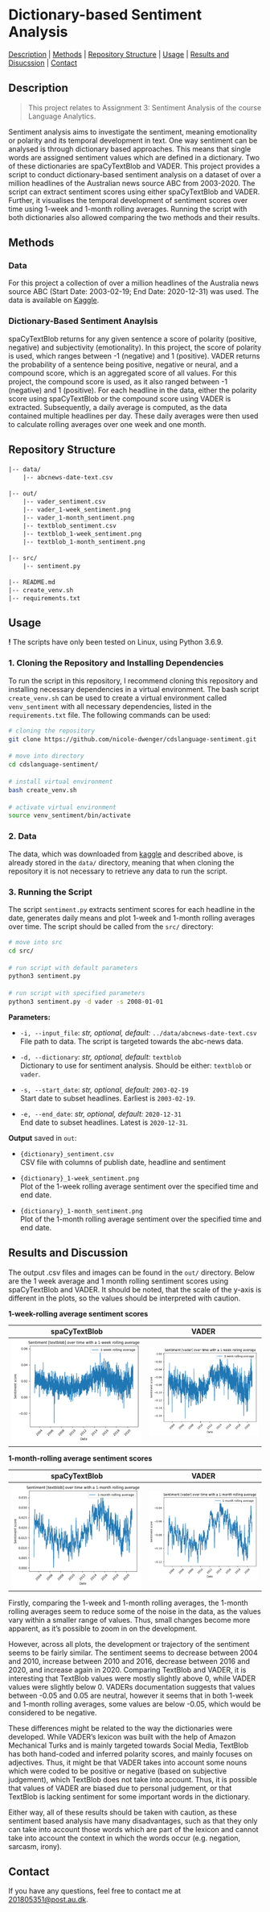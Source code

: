 # Dictionary-based Sentiment Analysis

[Description](#description) | [Methods](#methods) | [Repository Structure](#repository-structure) | [Usage](#usage) | [Results and Disucssion](#results-and-discussion) | [Contact](#contact)

## Description
> This project relates to Assignment 3: Sentiment Analysis of the course Language Analytics.

Sentiment analysis aims to investigate the sentiment, meaning emotionality or polarity and its temporal development in text. One way sentiment can be analysed is through dictionary based approaches. This means that single words are assigned sentiment values which are defined in a dictionary. Two of these dictionaries are spaCyTextBlob and VADER. This project provides a script to conduct dictionary-based sentiment analysis on a dataset of over a million headlines of the Australian news source ABC from 2003-2020. The script can extract sentiment scores using either spaCyTextBlob and VADER. Further, it visualises the temporal development of sentiment scores over time using 1-week and 1-month rolling averages. Running the script with both dictionaries also allowed comparing the two methods and their results. 


## Methods

### Data
For this project a collection of over a million headlines of the Australia news source ABC (Start Date: 2003-02-19; End Date: 2020-12-31) was used. The data is available on [Kaggle](https://www.kaggle.com/therohk/million-headlines).

### Dictionary-Based Sentiment Anaylsis
spaCyTextBlob returns for any given sentence a score of polarity (positive, negative) and subjectivity (emotionality). In this project, the score of polarity is used, which ranges between -1 (negative) and 1 (positive). VADER returns the probability of a sentence being positive, negative or neural, and a compound score, which is an aggregated score of all values. For this project, the compound score is used, as it also ranged between -1 (negative) and 1 (positive). For each headline in the data, either the polarity score using spaCyTextBlob or the compound score using VADER is extracted. Subsequently, a daily average is computed, as the data contained multiple headlines per day. These daily averages were then used to calculate rolling averages over one week and one month.


## Repository Structure
```
|-- data/
    |-- abcnews-date-text.csv
    
|-- out/ 
    |-- vader_sentiment.csv
    |-- vader_1-week_sentiment.png
    |-- vader_1-month_sentiment.png
    |-- textblob_sentiment.csv
    |-- textblob_1-week_sentiment.png
    |-- textblob_1-month_sentiment.png

|-- src/
    |-- sentiment.py
    
|-- README.md
|-- create_venv.sh
|-- requirements.txt

```

## Usage
**!** The scripts have only been tested on Linux, using Python 3.6.9. 

### 1. Cloning the Repository and Installing Dependencies
To run the script in this repository, I recommend cloning this repository and installing necessary dependencies in a virtual environment. The bash script `create_venv.sh` can be used to create a virtual environment called `venv_sentiment` with all necessary dependencies, listed in the `requirements.txt` file. The following commands can be used:

```bash
# cloning the repository
git clone https://github.com/nicole-dwenger/cdslanguage-sentiment.git

# move into directory
cd cdslanguage-sentiment/

# install virtual environment
bash create_venv.sh

# activate virtual environment 
source venv_sentiment/bin/activate
```

### 2. Data
The data, which was downloaded from [kaggle](https://www.kaggle.com/therohk/million-headlines) and described above, is already stored in the `data/` directory, meaning that when cloning the repository it is not necessary to retrieve any data to run the script.

### 3. Running the Script 
The script `sentiment.py` extracts sentiment scores for each headline in the date, generates daily means and plot 1-week and 1-month rolling averages over time. The script should be called from the `src/` directory: 

```bash
# move into src 
cd src/

# run script with default parameters
python3 sentiment.py

# run script with specified parameters
python3 sentiment.py -d vader -s 2008-01-01

```

__Parameters:__

- `-i, --input_file`: *str, optional, default:* `../data/abcnews-date-text.csv`\
    File path to data. The script is targeted towards the abc-news data.
    
- `-d, --dictionary`: *str, optional, default:* `textblob`\
   Dictionary to use for sentiment analysis. Should be either: `textblob` or `vader`. 

- `-s, --start_date`: *str, optional, default:* `2003-02-19`\
  Start date to subset headlines. Earliest is `2003-02-19`.
  
- `-e, --end_date`: *str, optional, default:* `2020-12-31`\
  End date to subset headlines. Latest is `2020-12-31`.


__Output__ saved in `out`: 

- `{dictionary}_sentiment.csv`\
  CSV file with columns of publish date, headline and sentiment 
  
- `{dictionary}_1-week_sentiment.png`\
  Plot of the 1-week rolling average sentiment over the specified time and end date. 
  
- `{dictionary}_1-month_sentiment.png`\
  Plot of the 1-month rolling average sentiment over the specified time and end date.
  

## Results and Discussion

The output .csv files and images can be found in the `out/` directory. Below are the 1 week average and 1 month rolling sentiment scores using spaCyTextBlob and VADER. It should be noted, that the scale of the y-axis is different in the plots, so the values should be interpreted with caution. 

__1-week-rolling average sentiment scores__

spaCyTextBlob             |  VADER
:-------------------------:|:-------------------------:
![](https://github.com/nicole-dwenger/cdslanguage-sentiment/blob/master/out/textblob_1-week_sentiment.png)  |  ![](https://github.com/nicole-dwenger/cdslanguage-sentiment/blob/master/out/vader_1-week_sentiment.png)


__1-month-rolling average sentiment scores__

spaCyTextBlob             |  VADER
:-------------------------:|:-------------------------:
![](https://github.com/nicole-dwenger/cdslanguage-sentiment/blob/master/out/textblob_1-month_sentiment.png)  |  ![](https://github.com/nicole-dwenger/cdslanguage-sentiment/blob/master/out/vader_1-month_sentiment.png)


Firstly, comparing the 1-week and 1-month rolling averages, the 1-month rolling averages seem to reduce some of the noise in the data, as the values vary within a smaller range of values. Thus, small changes become more apparent, as it’s possible to zoom in on the development.

However, across all plots, the development or trajectory of the sentiment seems to be fairly similar. The sentiment seems to decrease between 2004 and 2010, increase between 2010 and 2016, decrease between 2016 and 2020, and increase again in 2020. 
Comparing TextBlob and VADER, it is interesting that TextBlob values were mostly slightly above 0, while VADER values were slightly below 0. VADERs documentation suggests that values between -0.05 and 0.05 are neutral, however it seems that in both 1-week and 1-month rolling averages, some values are below -0.05, which would be considered to be negative.

These differences might be related to the way the dictionaries were developed. While VADER’s lexicon was built with the help of Amazon Mechanical Turks and is mainly targeted towards Social Media, TextBlob has both hand-coded and inferred polarity scores, and mainly focuses on adjectives. Thus, it might be that VADER takes into account some nouns which were coded to be positive or negative (based on subjective judgement), which TextBlob does not take into account. Thus, it is possible that values of VADER are biased due to personal judgement, or that TextBlob is lacking sentiment for some important words in the dictionary. 

Either way, all of these results should be taken with caution, as these sentiment based analysis have many disadvantages, such as that they only can take into account those words which are part of the lexicon and cannot take into account the context in which the words occur (e.g. negation, sarcasm, irony).


## Contact 
If you have any questions, feel free to contact me at 201805351@post.au.dk.
